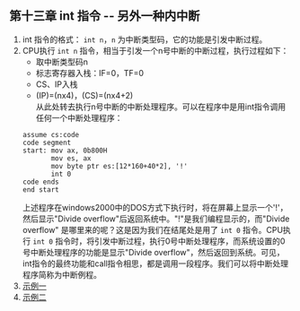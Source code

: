 ## 第十三章 int 指令 -- 另外一种内中断      
1.  int 指令的格式： `int n`，`n` 为中断类型码，它的功能是引发中断过程。       
2.  CPU执行 `int n` 指令，相当于引发一个n号中断的中断过程，执行过程如下：     
    + 取中断类型码n     
    + 标志寄存器入栈：IF=0，TF=0      
    + CS、IP入栈      
    + (IP)=(nx4)，(CS)=(nx4+2)        
    从此处转去执行n号中断的中断处理程序。可以在程序中是用int指令调用任何一个中断处理程序：     
    ```
    assume cs:code
    code segment
    start: mov ax, 0b800H
           mov es, ax
           mov byte ptr es:[12*160+40*2], '!'
           int 0
    code ends
    end start
    ```
    上述程序在windows2000中的DOS方式下执行时，将在屏幕上显示一个'!'，然后显示"Divide overflow"后返回系统中。"!"是我们编程显示的，而"Divide overflow" 是哪里来的呢？这是因为我们在结尾处是用了 `int 0` 指令。CPU执行 `int 0` 指令时，将引发中断过程，执行0号中断处理程序，而系统设置的0号中断处理程序的功能是显示"Divide overflow"，然后返回到系统。可见，int指令的最终功能和call指令相思，都是调用一段程序。我们可以将中断处理程序简称为中断例程。  
3.  [示例一](./demo_1.md)       
3.  [示例二](./demo_2.md)     
